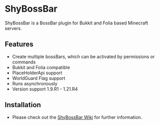 # ShyBossBar

ShyBossBar is a BossBar plugin for Bukkit and Folia based Minecraft servers.

## Features

* Create multiple bossBars, which can be activated by permissions or commands
* Bukkit and Folia compatible
* PlaceHolderApi support
* WorldGuard Flag support
* Runs asynchronously
* Version support 1.9.R1 - 1.21.R4

## Installation

* Please check out the [ShyBossBar Wiki](https://shynixn.github.io/ShyBossBar/) for further information.
